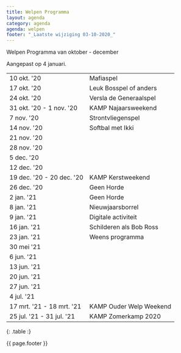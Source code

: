 ```yaml
---
title: Welpen Programma
layout: agenda
category: agenda
agenda: welpen
footer: "_Laatste wijziging 03-10-2020_"
---
```


Welpen Programma van oktober - december

Aangepast op 4 januari.

| | |
|---|---|
| 10 okt. '20 | Mafiaspel |
| 17 okt. '20 | Leuk Bosspel of anders |
| 24 okt. '20 | Versla de Generaalspel |
| 31 okt. '20 - 1 nov. '20 | KAMP Najaarsweekend |
| 7 nov. '20 | Strontvliegenspel |
| 14 nov. '20 | Softbal met Ikki |
| 21 nov. '20 |  |
| 28 nov. '20 |  |
| 5 dec. '20 |  |
| 12 dec. '20 |  |
| 19 dec. '20 - 20 dec. '20 | KAMP Kerstweekend |
| 26 dec. '20 | Geen Horde |
| 2 jan. '21 | Geen Horde |
| 8 jan. '21 | Nieuwjaarsborrel |
| 9 jan. '21 | Digitale activiteit |
| 16 jan. '21 | Schilderen als Bob Ross |
| 23 jan. '21 | Weens programma |
| 30 mei '21 |  |
| 6 jun. '21 |  |
| 13 jun. '21 |  |
| 20 jun. '21 |  |
| 27 jun. '21 |  |
| 4 jul. '21 |  |
| 17 mrt. '21 - 18 mrt. '21 | KAMP Ouder Welp Weekend |
| 25 jul. '21 - 31 jul. '21 | KAMP Zomerkamp 2020 |
{: .table :}

{{ page.footer }}
